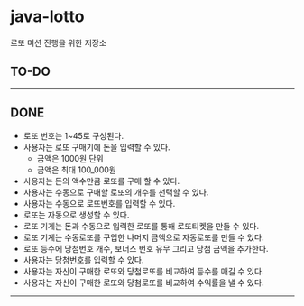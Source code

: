 # java-lotto
로또 미션 진행을 위한 저장소

## TO-DO

---
## DONE
- 로또 번호는 1~45로 구성된다.
- 사용자는 로또 구매기에 돈을 입력할 수 있다.
    - 금액은 1000원 단위
    - 금액은 최대 100_000원
- 사용자는 돈의 액수만큼 로또를 구매 할 수 있다.
- 사용자는 수동으로 구매할 로또의 개수를 선택할 수 있다.
- 사용자는 수동으로 로또번호를 입력할 수 있다.
- 로또는 자동으로 생성할 수 있다.
- 로또 기계는 돈과 수동으로 입력한 로또를 통해 로또티켓을 만들 수 있다.
- 로또 기계는 수동로또를 구입한 나머지 금액으로 자동로또를 만들 수 있다.
- 로또 등수에 당첨번호 개수, 보너스 번호 유무 그리고 당첨 금액을 추가한다.
- 사용자는 당첨번호를 입력할 수 있다.
- 사용자는 자신이 구매한 로또와 당첨로또를 비교하여 등수를 매길 수 있다.
- 사용자는 자신이 구매한 로또와 당첨로또를 비교하여 수익률을 낼 수 있다.

---